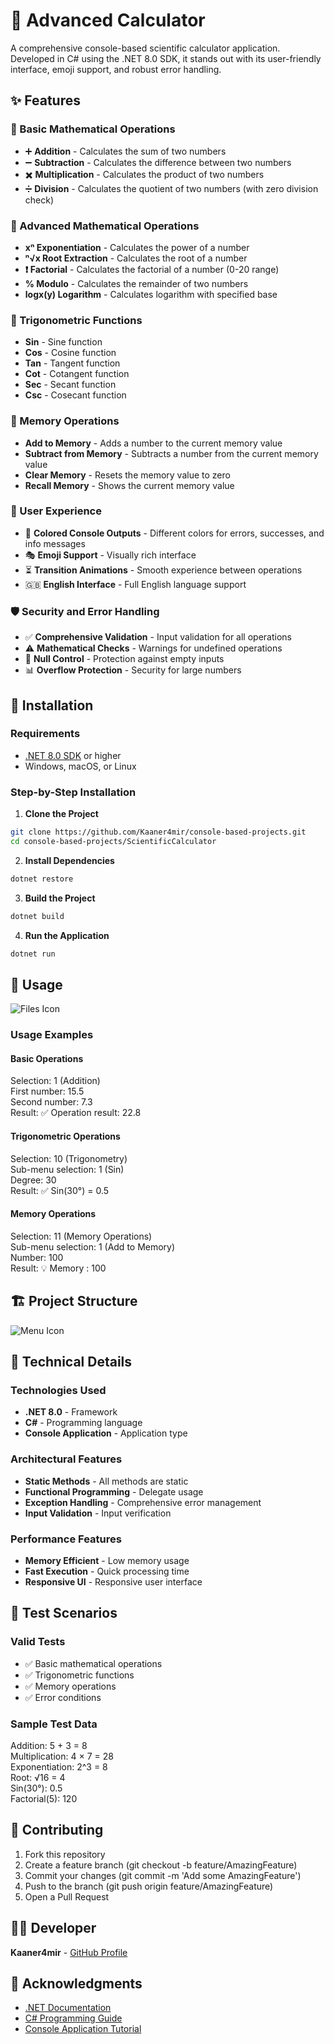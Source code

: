 # 🧮 Advanced Calculator
A comprehensive console-based scientific calculator application. Developed in C# using the .NET 8.0 SDK, it stands out with its user-friendly interface, emoji support, and robust error handling.

## ✨ Features

### 🔢 Basic Mathematical Operations
- ➕ **Addition** - Calculates the sum of two numbers
- ➖ **Subtraction** - Calculates the difference between two numbers
- ✖️ **Multiplication** - Calculates the product of two numbers
- ➗ **Division** - Calculates the quotient of two numbers (with zero division check)

### 🔬 Advanced Mathematical Operations
- **xⁿ Exponentiation** - Calculates the power of a number
- **ⁿ√x Root Extraction** - Calculates the root of a number
- **❗ Factorial** - Calculates the factorial of a number (0-20 range)
- **% Modulo** - Calculates the remainder of two numbers
- **logx(y) Logarithm** - Calculates logarithm with specified base

### 📐 Trigonometric Functions
- **Sin** - Sine function
- **Cos** - Cosine function
- **Tan** - Tangent function
- **Cot** - Cotangent function
- **Sec** - Secant function
- **Csc** - Cosecant function

### 🧠 Memory Operations
- **Add to Memory** - Adds a number to the current memory value
- **Subtract from Memory** - Subtracts a number from the current memory value
- **Clear Memory** - Resets the memory value to zero
- **Recall Memory** - Shows the current memory value

### 🎨 User Experience
- 🌈 **Colored Console Outputs** - Different colors for errors, successes, and info messages
- 🎭 **Emoji Support** - Visually rich interface
- ⏳ **Transition Animations** - Smooth experience between operations
- 🇬🇧 **English Interface** - Full English language support

### 🛡️ Security and Error Handling
- ✅ **Comprehensive Validation** - Input validation for all operations
- ⚠️ **Mathematical Checks** - Warnings for undefined operations
- 🔄 **Null Control** - Protection against empty inputs
- 📊 **Overflow Protection** - Security for large numbers

## 🚀 Installation

### Requirements
- [.NET 8.0 SDK](https://dotnet.microsoft.com/download/dotnet/8.0) or higher
- Windows, macOS, or Linux

### Step-by-Step Installation
1. **Clone the Project**
```bash
git clone https://github.com/Kaaner4mir/console-based-projects.git
cd console-based-projects/ScientificCalculator
```
2. **Install Dependencies**
```bash
dotnet restore
```
3. **Build the Project**
```bash
dotnet build
```
4. **Run the Application**
```bash
dotnet run
```

## 📖 Usage

![Files Icon](Images/Menu.png)

### Usage Examples

#### Basic Operations
Selection: 1 (Addition)  
First number: 15.5  
Second number: 7.3  
Result: ✅ Operation result: 22.8

#### Trigonometric Operations
Selection: 10 (Trigonometry)  
Sub-menu selection: 1 (Sin)  
Degree: 30  
Result: ✅ Sin(30°) = 0.5

#### Memory Operations
Selection: 11 (Memory Operations)  
Sub-menu selection: 1 (Add to Memory)  
Number: 100  
Result: 💡 Memory : 100

## 🏗️ Project Structure

![Menu Icon](Images/Files.png)
             

## 🔧 Technical Details

### Technologies Used
- **.NET 8.0** - Framework
- **C#** - Programming language
- **Console Application** - Application type

### Architectural Features
- **Static Methods** - All methods are static
- **Functional Programming** - Delegate usage
- **Exception Handling** - Comprehensive error management
- **Input Validation** - Input verification

### Performance Features
- **Memory Efficient** - Low memory usage
- **Fast Execution** - Quick processing time
- **Responsive UI** - Responsive user interface

## 🧪 Test Scenarios

### Valid Tests
- ✅ Basic mathematical operations
- ✅ Trigonometric functions
- ✅ Memory operations
- ✅ Error conditions

### Sample Test Data
Addition: 5 + 3 = 8  
Multiplication: 4 × 7 = 28  
Exponentiation: 2^3 = 8  
Root: √16 = 4  
Sin(30°): 0.5  
Factorial(5): 120

## 🤝 Contributing
1. Fork this repository  
2. Create a feature branch (git checkout -b feature/AmazingFeature)  
3. Commit your changes (git commit -m 'Add some AmazingFeature')  
4. Push to the branch (git push origin feature/AmazingFeature)  
5. Open a Pull Request

## 👨‍💻 Developer
**Kaaner4mir** - [GitHub Profile](https://github.com/Kaaner4mir)

## 🙏 Acknowledgments
- [.NET Documentation](https://docs.microsoft.com/en-us/dotnet/)  
- [C# Programming Guide](https://docs.microsoft.com/en-us/dotnet/csharp/)  
- [Console Application Tutorial](https://docs.microsoft.com/en-us/dotnet/core/tutorials/console-apps)
